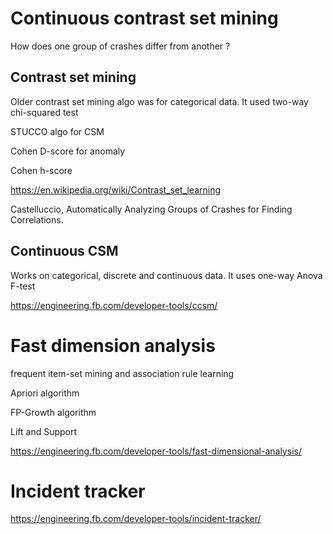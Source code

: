 
# Continuous contrast set mining

How does one group of crashes differ from another ? 

## Contrast set mining

Older contrast set mining algo was for categorical data.  It used two-way chi-squared test

STUCCO algo for CSM

Cohen D-score for anomaly

Cohen h-score 

https://en.wikipedia.org/wiki/Contrast_set_learning

Castelluccio, Automatically Analyzing Groups of Crashes for Finding Correlations.

## Continuous CSM 

Works on categorical, discrete and continuous data.  It uses one-way Anova F-test

https://engineering.fb.com/developer-tools/ccsm/

# Fast dimension analysis

frequent item-set mining and association rule learning 

Apriori algorithm

FP-Growth algorithm

Lift and Support

https://engineering.fb.com/developer-tools/fast-dimensional-analysis/

# Incident tracker

https://engineering.fb.com/developer-tools/incident-tracker/

